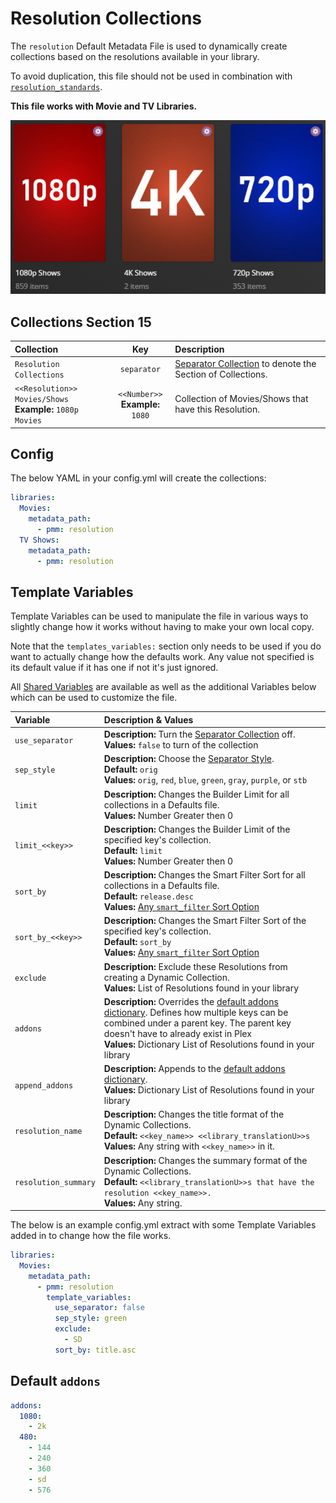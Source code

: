 # Resolution Collections

The `resolution` Default Metadata File is used to dynamically create collections based on the resolutions available in your library.

To avoid duplication, this file should not be used in combination with [`resolution_standards`](resolution_standards).

**This file works with Movie and TV Libraries.**

![](../images/resolution.png)

## Collections Section 15

| Collection                                                   |                 Key                 | Description                                                                 |
|:-------------------------------------------------------------|:-----------------------------------:|:----------------------------------------------------------------------------|
| `Resolution Collections`                                     |             `separator`             | [Separator Collection](../separators) to denote the Section of Collections. |
| `<<Resolution>> Movies/Shows`<br>**Example:** `1080p Movies` | `<<Number>>`<br>**Example:** `1080` | Collection of Movies/Shows that have this Resolution.                       |

## Config

The below YAML in your config.yml will create the collections:

```yaml
libraries:
  Movies:
    metadata_path:
      - pmm: resolution
  TV Shows:
    metadata_path:
      - pmm: resolution
```

## Template Variables

Template Variables can be used to manipulate the file in various ways to slightly change how it works without having to make your own local copy.

Note that the `templates_variables:` section only needs to be used if you do want to actually change how the defaults work. Any value not specified is its default value if it has one if not it's just ignored.

All [Shared Variables](../variables) are available as well as the additional Variables below which can be used to customize the file.

| Variable             | Description & Values                                                                                                                                                                                                                                                |
|:---------------------|:--------------------------------------------------------------------------------------------------------------------------------------------------------------------------------------------------------------------------------------------------------------------|
| `use_separator`      | **Description:** Turn the [Separator Collection](../separators) off.<br>**Values:** `false` to turn of the collection                                                                                                                                               |
| `sep_style`          | **Description:** Choose the [Separator Style](../separators.md#separator-styles).<br>**Default:** `orig`<br>**Values:** `orig`, `red`, `blue`, `green`, `gray`, `purple`, or `stb`                                                                                  |
| `limit`              | **Description:** Changes the Builder Limit for all collections in a Defaults file.<br>**Values:** Number Greater then 0                                                                                                                                             |
| `limit_<<key>>`      | **Description:** Changes the Builder Limit of the specified key's collection.<br>**Default:** `limit`<br>**Values:** Number Greater then 0                                                                                                                          |
| `sort_by`            | **Description:** Changes the Smart Filter Sort for all collections in a Defaults file.<br>**Default:** `release.desc`<br>**Values:** [Any `smart_filter` Sort Option](../../metadata/builders/smart.md#sort-options)                                                |
| `sort_by_<<key>>`    | **Description:** Changes the Smart Filter Sort of the specified key's collection.<br>**Default:** `sort_by`<br>**Values:** [Any `smart_filter` Sort Option](../../metadata/builders/smart.md#sort-options)                                                          |
| `exclude`            | **Description:** Exclude these Resolutions from creating a Dynamic Collection.<br>**Values:** List of Resolutions found in your library                                                                                                                             |
| `addons`             | **Description:** Overrides the [default addons dictionary](#default-addons). Defines how multiple keys can be combined under a parent key. The parent key doesn't have to already exist in Plex<br>**Values:** Dictionary List of Resolutions found in your library |
| `append_addons`      | **Description:** Appends to the [default addons dictionary](#default-addons).<br>**Values:** Dictionary List of Resolutions found in your library                                                                                                                   |
| `resolution_name`    | **Description:** Changes the title format of the Dynamic Collections.<br>**Default:** `<<key_name>> <<library_translationU>>s`<br>**Values:** Any string with `<<key_name>>` in it.                                                                                 |
| `resolution_summary` | **Description:** Changes the summary format of the Dynamic Collections.<br>**Default:** `<<library_translationU>>s that have the resolution <<key_name>>.`<br>**Values:** Any string.                                                                               |

The below is an example config.yml extract with some Template Variables added in to change how the file works.

```yaml
libraries:
  Movies:
    metadata_path:
      - pmm: resolution
        template_variables:
          use_separator: false
          sep_style: green
          exclude:
            - SD
          sort_by: title.asc
```

## Default `addons`

```yaml
addons:
  1080:
    - 2k
  480:
    - 144
    - 240
    - 360
    - sd
    - 576
```